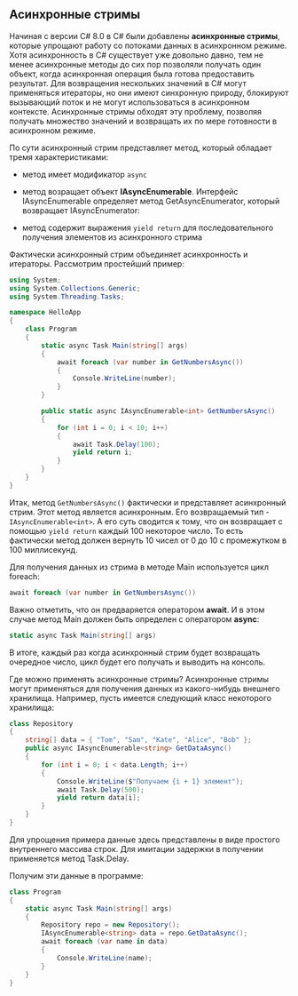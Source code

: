 ## Асинхронные стримы

Начиная с версии C# 8.0 в C# были добавлены **асинхронные стримы**, которые упрощают работу со потоками данных в 
асинхронном режиме. Хотя асинхронность в C# существует уже довольно давно, тем не менее асинхронные методы до сих пор позволяли получать один объект, когда асинхронная операция 
была готова предоставить результат. Для возвращения нескольких значений в C# могут применяться итераторы, но они имеют синхронную природу, блокируют вызывающий поток и не могут использоваться в асинхронном контексте. 
Асинхронные стримы обходят эту  проблему, позволяя получать множество значений и возвращать их по мере готовности в асинхронном режиме.

По сути асинхронный стрим представляет метод, который обладает тремя характеристиками:

- метод имеет модификатор `async`

- метод возращает объект **IAsyncEnumerable<T>**. Интерфейс IAsyncEnumerable определяет метод GetAsyncEnumerator, 
который возвращает IAsyncEnumerator:

- метод содержит выражения `yield return` для последовательного получения элементов из асинхронного стрима

Фактически асинхронный стрим объединяет асинхронность и итераторы. Рассмотрим простейший пример:

```cs
using System;
using System.Collections.Generic;
using System.Threading.Tasks;

namespace HelloApp
{
    class Program 
    {
        static async Task Main(string[] args)
        {
            await foreach (var number in GetNumbersAsync())
            {
                Console.WriteLine(number);
            }
        }

        public static async IAsyncEnumerable<int> GetNumbersAsync()
        {
            for (int i = 0; i < 10; i++)
            {
                await Task.Delay(100);
                yield return i; 
            }
        }
    }
}
```

Итак, метод `GetNumbersAsync()` фактически и представляет асинхронный стрим. Этот метод является асинхронным. Его возвращаемый тип - 
`IAsyncEnumerable<int>`. А его суть сводится к тому, что он возвращает с помощью `yield return` каждый 100 некоторое число. То есть фактически 
метод должен вернуть 10 чисел от 0 до 10 с промежутком в 100 миллисекунд.

Для получения данных из стрима в методе Main используется цикл foreach:

```cs
await foreach (var number in GetNumbersAsync())
```

Важно отметить, что он предваряется оператором **await**. И в этом случае метод Main должен быть определен с оператором **async**:

```cs
static async Task Main(string[] args)
```

В итоге, каждый раз когда асинхронный стрим будет возвращать очередное число, цикл будет его получать и выводить на консоль.

Где можно применять асинхронные стримы? Асинхронные стримы могут применяться для получения данных из какого-нибудь внешнего хранилища. Например, 
пусть имеется следующий класс некоторого хранилища:

```cs
class Repository
{
	string[] data = { "Tom", "Sam", "Kate", "Alice", "Bob" };
	public async IAsyncEnumerable<string> GetDataAsync()
	{
		for (int i = 0; i < data.Length; i++)
		{
			Console.WriteLine($"Получаем {i + 1} элемент");
			await Task.Delay(500);
			yield return data[i];
		}
	}
}
```

Для упрощения примера данные здесь представлены в виде простого внутреннего массива строк. Для имитации задержки в получении применяется метод Task.Delay.

Получим эти данные в программе:

```cs
class Program 
{
	static async Task Main(string[] args)
	{
		Repository repo = new Repository();
		IAsyncEnumerable<string> data = repo.GetDataAsync();
		await foreach (var name in data)
		{
			Console.WriteLine(name);
		}
	}
}
```

